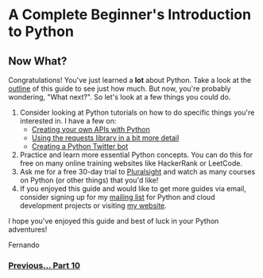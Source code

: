 # A Complete Beginner's Introduction to Python

## Now What?

Congratulations! You've just learned a **lot** about Python. Take a look at the [outline](README.md) of this guide to see just how much. But now, you're probably wondering, "What next?". So let's look at a few things you could do.

1. Consider looking at Python tutorials on how to do specific things you're interested in. I have a few on:
    - [Creating your own APIs with Python](https://fernandomc.com/posts/your-first-flask-api/)
    - [Using the requests library in a bit more detail](https://fernandomc.com/posts/using-requests-to-get-and-post/)
    - [Creating a Python Twitter bot](https://fernandomc.com/posts/sparrow-python-twitter-bot-shell-aws-lambda/)
2. Practice and learn more essential Python concepts. You can do this for free on many online training websites like HackerRank or LeetCode.
3. Ask me for a free 30-day trial to [Pluralsight](https://www.pluralsight.com) and watch as many courses on Python (or other things) that you'd like!
4. If you enjoyed this guide and would like to get more guides via email, consider signing up for my [mailing list](https://fernandomc.com/mailing-list/) for Python and cloud development projects or visiting [my website](https://fernandomc.com/).

I hope you've enjoyed this guide and best of luck in your Python adventures!

Fernando

### [Previous... Part 10](part10.md)